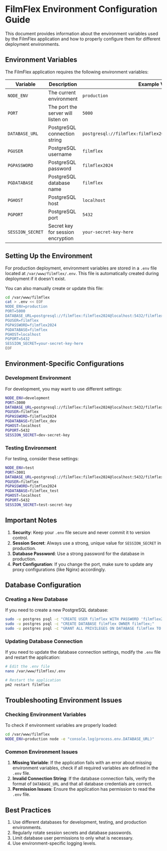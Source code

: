 # FilmFlex Environment Configuration Guide

This document provides information about the environment variables used by the FilmFlex application and how to properly configure them for different deployment environments.

## Environment Variables

The FilmFlex application requires the following environment variables:

| Variable | Description | Example Value |
|----------|-------------|---------------|
| `NODE_ENV` | The current environment | `production` |
| `PORT` | The port the server will listen on | `5000` |
| `DATABASE_URL` | PostgreSQL connection string | `postgresql://filmflex:filmflex2024@localhost:5432/filmflex` |
| `PGUSER` | PostgreSQL username | `filmflex` |
| `PGPASSWORD` | PostgreSQL password | `filmflex2024` |
| `PGDATABASE` | PostgreSQL database name | `filmflex` |
| `PGHOST` | PostgreSQL host | `localhost` |
| `PGPORT` | PostgreSQL port | `5432` |
| `SESSION_SECRET` | Secret key for session encryption | `your-secret-key-here` |

## Setting Up the Environment

For production deployment, environment variables are stored in a `.env` file located at `/var/www/filmflex/.env`. This file is automatically created during deployment if it doesn't exist.

You can also manually create or update this file:

```bash
cd /var/www/filmflex
cat > .env << EOF
NODE_ENV=production
PORT=5000
DATABASE_URL=postgresql://filmflex:filmflex2024@localhost:5432/filmflex
PGUSER=filmflex
PGPASSWORD=filmflex2024
PGDATABASE=filmflex
PGHOST=localhost
PGPORT=5432
SESSION_SECRET=your-secret-key-here
EOF
```

## Environment-Specific Configurations

### Development Environment

For development, you may want to use different settings:

```bash
NODE_ENV=development
PORT=3000
DATABASE_URL=postgresql://filmflex:filmflex2024@localhost:5432/filmflex_dev
PGUSER=filmflex
PGPASSWORD=filmflex2024
PGDATABASE=filmflex_dev
PGHOST=localhost
PGPORT=5432
SESSION_SECRET=dev-secret-key
```

### Testing Environment

For testing, consider these settings:

```bash
NODE_ENV=test
PORT=3001
DATABASE_URL=postgresql://filmflex:filmflex2024@localhost:5432/filmflex_test
PGUSER=filmflex
PGPASSWORD=filmflex2024
PGDATABASE=filmflex_test
PGHOST=localhost
PGPORT=5432
SESSION_SECRET=test-secret-key
```

## Important Notes

1. **Security**: Keep your `.env` file secure and never commit it to version control.
2. **Session Secret**: Always use a strong, unique value for `SESSION_SECRET` in production.
3. **Database Password**: Use a strong password for the database in production.
4. **Port Configuration**: If you change the port, make sure to update any proxy configurations (like Nginx) accordingly.

## Database Configuration

### Creating a New Database

If you need to create a new PostgreSQL database:

```bash
sudo -u postgres psql -c "CREATE USER filmflex WITH PASSWORD 'filmflex2024';"
sudo -u postgres psql -c "CREATE DATABASE filmflex OWNER filmflex;"
sudo -u postgres psql -c "GRANT ALL PRIVILEGES ON DATABASE filmflex TO filmflex;"
```

### Updating Database Connection

If you need to update the database connection settings, modify the `.env` file and restart the application:

```bash
# Edit the .env file
nano /var/www/filmflex/.env

# Restart the application
pm2 restart filmflex
```

## Troubleshooting Environment Issues

### Checking Environment Variables

To check if environment variables are properly loaded:

```bash
cd /var/www/filmflex
NODE_ENV=production node -e "console.log(process.env.DATABASE_URL)"
```

### Common Environment Issues

1. **Missing Variable**: If the application fails with an error about missing environment variables, check if all required variables are defined in the `.env` file.
2. **Invalid Connection String**: If the database connection fails, verify the format of `DATABASE_URL` and that all database credentials are correct.
3. **Permission Issues**: Ensure the application has permission to read the `.env` file.

## Best Practices

1. Use different databases for development, testing, and production environments.
2. Regularly rotate session secrets and database passwords.
3. Limit database user permissions to only what is necessary.
4. Use environment-specific logging levels.
